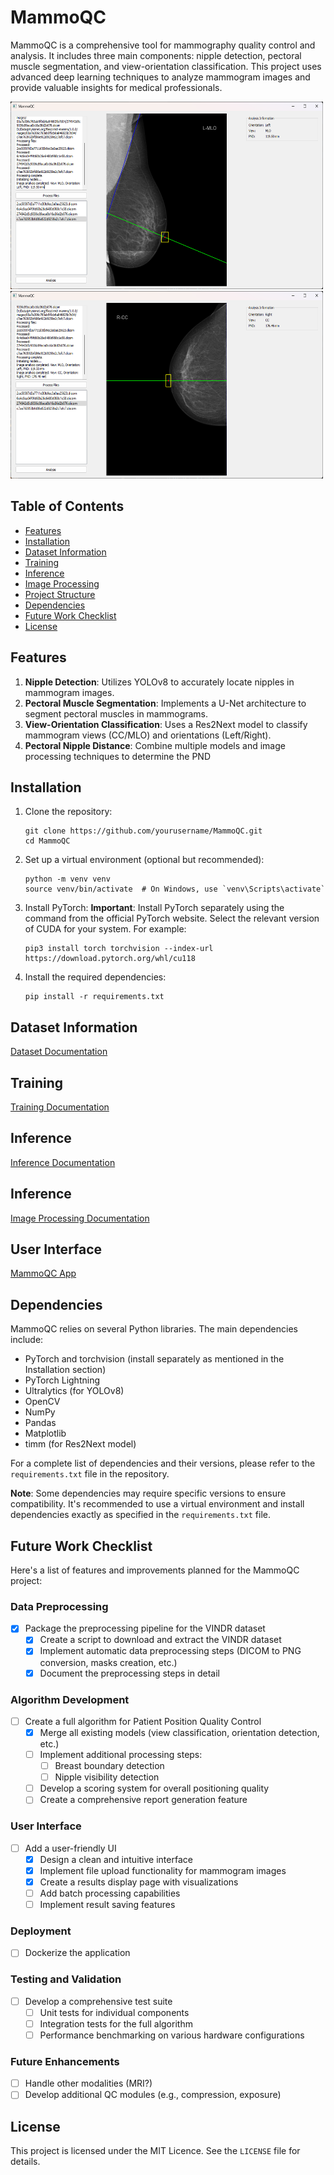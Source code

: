 # MammoQC

MammoQC is a comprehensive tool for mammography quality control and analysis. It includes three main components: nipple detection, pectoral muscle segmentation, and view-orientation classification. This project uses advanced deep learning techniques to analyze mammogram images and provide valuable insights for medical professionals.

<img src="docs/images/mammoqc_exemple1.png" width="500" height="300">
<img src="docs/images/mammoqc_exemple2.png" width="500" height="300">

## Table of Contents
- [Features](#features)
- [Installation](#installation)
- [Dataset Information](#dataset-information)
- [Training](#training)
- [Inference](#inference)
- [Image Processing](#image_processing)
- [Project Structure](#project-structure)
- [Dependencies](#dependencies)
- [Future Work Checklist](#future-work-checklist)
- [License](#license)

## Features

1. **Nipple Detection**: Utilizes YOLOv8 to accurately locate nipples in mammogram images.
2. **Pectoral Muscle Segmentation**: Implements a U-Net architecture to segment pectoral muscles in mammograms.
3. **View-Orientation Classification**: Uses a Res2Next model to classify mammogram views (CC/MLO) and orientations (Left/Right).
4. **Pectoral Nipple Distance**: Combine multiple models and image processing techniques to determine the PND

## Installation

1. Clone the repository:
   ```
   git clone https://github.com/yourusername/MammoQC.git
   cd MammoQC
   ```

2. Set up a virtual environment (optional but recommended):
   ```
   python -m venv venv
   source venv/bin/activate  # On Windows, use `venv\Scripts\activate`
   ```

3. Install PyTorch:
   **Important**: Install PyTorch separately using the command from the official PyTorch website. Select the relevant version of CUDA for your system. For example:
   ```
   pip3 install torch torchvision --index-url https://download.pytorch.org/whl/cu118
   ```

4. Install the required dependencies:
   ```
   pip install -r requirements.txt
   ```

## Dataset Information

[Dataset Documentation](preprocessing/README.md)

## Training

[Training Documentation](train/README.md)

## Inference

[Inference Documentation](inference/README.md)

## Inference

[Image Processing Documentation](processing/README.md)

## User Interface

[MammoQC App](ui/README.md)

## Dependencies

MammoQC relies on several Python libraries. The main dependencies include:

- PyTorch and torchvision (install separately as mentioned in the Installation section)
- PyTorch Lightning
- Ultralytics (for YOLOv8)
- OpenCV
- NumPy
- Pandas
- Matplotlib
- timm (for Res2Next model)

For a complete list of dependencies and their versions, please refer to the `requirements.txt` file in the repository.

**Note**: Some dependencies may require specific versions to ensure compatibility. It's recommended to use a virtual environment and install dependencies exactly as specified in the `requirements.txt` file.

## Future Work Checklist

Here's a list of features and improvements planned for the MammoQC project:

### Data Preprocessing
- [x] Package the preprocessing pipeline for the VINDR dataset
  - [x] Create a script to download and extract the VINDR dataset
  - [x] Implement automatic data preprocessing steps (DICOM to PNG conversion, masks creation, etc.)
  - [x] Document the preprocessing steps in detail

### Algorithm Development
- [ ] Create a full algorithm for Patient Position Quality Control
  - [x] Merge all existing models (view classification, orientation detection, etc.)
  - [ ] Implement additional processing steps:
    - [ ] Breast boundary detection
    - [ ] Nipple visibility detection
  - [ ] Develop a scoring system for overall positioning quality
  - [ ] Create a comprehensive report generation feature

### User Interface
- [ ] Add a user-friendly UI
  - [x] Design a clean and intuitive interface
  - [x] Implement file upload functionality for mammogram images
  - [x] Create a results display page with visualizations
  - [ ] Add batch processing capabilities
  - [ ] Implement result saving features

### Deployment
- [ ] Dockerize the application

### Testing and Validation
- [ ] Develop a comprehensive test suite
  - [ ] Unit tests for individual components
  - [ ] Integration tests for the full algorithm
  - [ ] Performance benchmarking on various hardware configurations

### Future Enhancements
- [ ] Handle other modalities (MRI?)
- [ ] Develop additional QC modules (e.g., compression, exposure)

## License

This project is licensed under the MIT Licence. See the `LICENSE` file for details.

















